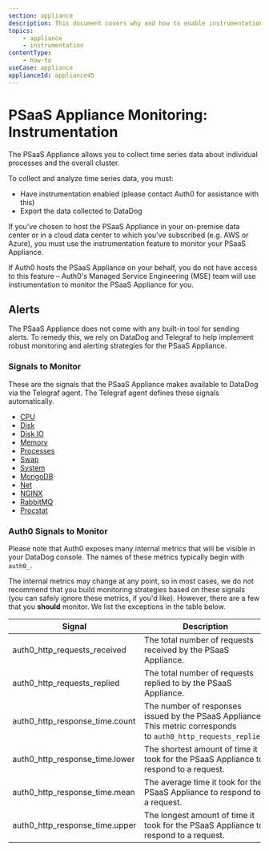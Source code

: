 ```yaml
---
section: appliance
description: This document covers why and how to enable instrumentation in the PSaaS Appliance.
topics:
    - appliance
    - instrumentation
contentType: 
    - how-to
useCase: appliance
applianceId: appliance45
---
```

# PSaaS Appliance Monitoring: Instrumentation

The PSaaS Appliance allows you to collect time series data about individual processes and the overall cluster.

To collect and analyze time series data, you must:

* Have instrumentation enabled (please contact Auth0 for assistance with this)
* Export the data collected to DataDog

If you've chosen to host the PSaaS Appliance in your on-premise data center or in a cloud data center to which you've subscribed (e.g. AWS or Azure), you must use the instrumentation feature to monitor your PSaaS Appliance.

If Auth0 hosts the PSaaS Appliance on your behalf, you do not have access to this feature – Auth0's Managed Service Engineering (MSE) team will use instrumentation to monitor the PSaaS Appliance for you.

## Alerts

The PSaaS Appliance does not come with any built-in tool for sending alerts. To remedy this, we rely on DataDog and Telegraf to help implement robust monitoring and alerting strategies for the PSaaS Appliance.

### Signals to Monitor

These are the signals that the PSaaS Appliance makes available to DataDog via the Telegraf agent. The Telegraf agent defines these signals automatically.

* [CPU](https://github.com/influxdata/telegraf/blob/34b7a4c3611d1ede908ef275401544c34a4a3ba3/plugins/inputs/system/CPU_README.md)
* [Disk](https://github.com/influxdata/telegraf/blob/34b7a4c3611d1ede908ef275401544c34a4a3ba3/plugins/inputs/system/DISK_README.md)
* [Disk IO](https://github.com/influxdata/telegraf/blob/34b7a4c3611d1ede908ef275401544c34a4a3ba3/plugins/inputs/system/DISK_README.md)
* [Memory](https://github.com/influxdata/telegraf/blob/34b7a4c3611d1ede908ef275401544c34a4a3ba3/plugins/inputs/system/MEM_README.md)
* [Processes](https://github.com/influxdata/telegraf/blob/34b7a4c3611d1ede908ef275401544c34a4a3ba3/plugins/inputs/system/PROCESSES_README.md)
* [Swap](https://github.com/influxdata/telegraf/blob/34b7a4c3611d1ede908ef275401544c34a4a3ba3/plugins/inputs/system/MEM_README.md)
* [System](https://github.com/influxdata/telegraf/blob/34b7a4c3611d1ede908ef275401544c34a4a3ba3/plugins/inputs/system/SYSTEM_README.md)
* [MongoDB](https://github.com/influxdata/telegraf/blob/34b7a4c3611d1ede908ef275401544c34a4a3ba3/plugins/inputs/mongodb/README.md)
* [Net](https://github.com/influxdata/telegraf/blob/34b7a4c3611d1ede908ef275401544c34a4a3ba3/plugins/inputs/system/net.go)
* [NGINX](https://github.com/influxdata/telegraf/blob/34b7a4c3611d1ede908ef275401544c34a4a3ba3/plugins/inputs/nginx/README.md)
* [RabbitMQ](https://github.com/influxdata/telegraf/tree/34b7a4c3611d1ede908ef275401544c34a4a3ba3/plugins/inputs/rabbitmq)
* [Procstat](https://github.com/influxdata/telegraf/blob/34b7a4c3611d1ede908ef275401544c34a4a3ba3/plugins/inputs/procstat/README.md)

### Auth0 Signals to Monitor

Please note that Auth0 exposes many internal metrics that will be visible in your DataDog console. The names of these metrics typically begin with `auth0_`.

The internal metrics may change at any point, so in most cases, we do not recommend that you build monitoring strategies based on these signals (you can safely ignore these metrics, if you'd like). However, there are a few that you **should** monitor. We list the exceptions in the table below.

| Signal | Description |
| - | - |
| auth0_http_requests_received | The total number of requests received by the PSaaS Appliance. |
| auth0_http_requests_replied | The total number of requests replied to by the PSaaS Appliance. |
| auth0_http_response_time.count | The number of responses issued by the PSaaS Appliance. This metric corresponds to `auth0_http_requests_replied`. |
| auth0_http_response_time.lower | The shortest amount of time it took for the PSaaS Appliance to respond to a request. |
| auth0_http_response_time.mean | The average time it took for the PSaaS Appliance to respond to a request. |
| auth0_http_response_time.upper | The longest amount of time it took for the PSaaS Appliance to respond to a request. |